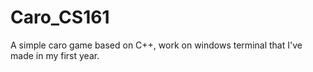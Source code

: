 # Caro_CS161
A simple caro game based on C++, work on windows terminal that I've made in my first year.
